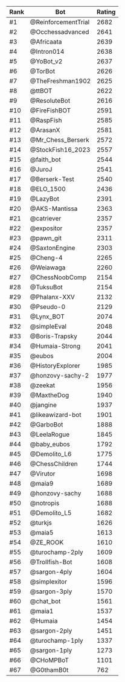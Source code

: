 Rank|Bot|Rating
---|---|---
#1|@ReinforcementTrial|2682
#2|@Occhessadvanced|2641
#3|@Africaata|2639
#4|@Intron014|2638
#5|@YoBot_v2|2637
#6|@TorBot|2626
#7|@TheFreshman1902|2625
#8|@ttBOT|2622
#9|@ResoluteBot|2616
#10|@FireFishBOT|2591
#11|@RaspFish|2585
#12|@ArasanX|2581
#13|@Mr_Chess_Berserk|2572
#14|@StockFish16_2023|2557
#15|@faith_bot|2544
#16|@JuroJ|2541
#17|@Berserk-Test|2540
#18|@ELO_1500|2436
#19|@LazyBot|2391
#20|@AKS-Mantissa|2363
#21|@catriever|2357
#22|@expositor|2357
#23|@pawn_git|2311
#24|@SaxtonEngine|2303
#25|@Cheng-4|2265
#26|@Weiawaga|2260
#27|@ChessNoobComp|2154
#28|@TuksuBot|2154
#29|@Phalanx-XXV|2132
#30|@Pseudo-0|2129
#31|@Lynx_BOT|2074
#32|@simpleEval|2048
#33|@Boris-Trapsky|2044
#34|@Humaia-Strong|2041
#35|@eubos|2004
#36|@HistoryExplorer|1985
#37|@honzovy-sachy-2|1977
#38|@zeekat|1956
#39|@MaxtheDog|1940
#40|@jangine|1937
#41|@likeawizard-bot|1901
#42|@GarboBot|1888
#43|@LeelaRogue|1845
#44|@baby_eubos|1792
#45|@Demolito_L6|1775
#46|@ChessChildren|1744
#47|@Virutor|1698
#48|@maia9|1689
#49|@honzovy-sachy|1688
#50|@notropis|1688
#51|@Demolito_L5|1682
#52|@turkjs|1626
#53|@maia5|1613
#54|@ZE_ROOK|1610
#55|@turochamp-2ply|1609
#56|@Trollfish-Bot|1608
#57|@sargon-4ply|1604
#58|@simplexitor|1596
#59|@sargon-3ply|1570
#60|@chat_bot|1561
#61|@maia1|1537
#62|@Humaia|1454
#63|@sargon-2ply|1451
#64|@turochamp-1ply|1337
#65|@sargon-1ply|1273
#66|@CHoMPBoT|1101
#67|@G0thamB0t|762
